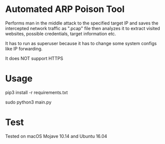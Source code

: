# Automated ARP Poison Tool
Performs man in the middle attack to the specified target IP and saves the intercepted network traffic as ".pcap" file then analyzes it to extract visited websites, possible credentials, target information etc.

It has to run as superuser because it has to change some system configs like IP forwarding.

It does NOT support HTTPS 


# Usage
pip3 install -r requirements.txt

sudo python3 main.py

# Test
Tested on macOS Mojave 10.14 and Ubuntu 16.04